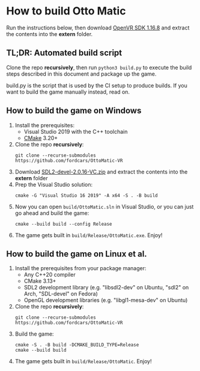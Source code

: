 # How to build Otto Matic

Run the instructions below, then download [OpenVR SDK 1.16.8](https://github.com/ValveSoftware/openvr/archive/refs/tags/v1.16.8.zip) and extract the contents into the **extern** folder.

## TL;DR: Automated build script

Clone the repo **recursively**, then run `python3 build.py` to execute the build steps described in this document and package up the game.

build.py is the script that is used by the CI setup to produce builds. If you want to build the game manually instead, read on.

## How to build the game on Windows

1. Install the prerequisites:
    - Visual Studio 2019 with the C++ toolchain
    - [CMake](https://cmake.org/download/) 3.20+
1. Clone the repo **recursively**:
    ```
    git clone --recurse-submodules https://github.com/fordcars/OttoMatic-VR
    ```
1. Download [SDL2-devel-2.0.16-VC.zip](http://libsdl.org/release/SDL2-devel-2.0.16-VC.zip) and extract the contents into the **extern** folder
1. Prep the Visual Studio solution:
    ```
    cmake -G "Visual Studio 16 2019" -A x64 -S . -B build
    ```
1. Now you can open `build/OttoMatic.sln` in Visual Studio, or you can just go ahead and build the game:
    ```
    cmake --build build --config Release
    ```
1. The game gets built in `build/Release/OttoMatic.exe`. Enjoy!

## How to build the game on Linux et al.

1. Install the prerequisites from your package manager:
    - Any C++20 compiler
    - CMake 3.13+
    - SDL2 development library (e.g. "libsdl2-dev" on Ubuntu, "sdl2" on Arch, "SDL-devel" on Fedora)
    - OpenGL development libraries (e.g. "libgl1-mesa-dev" on Ubuntu)
1. Clone the repo **recursively**:
    ```
    git clone --recurse-submodules https://github.com/fordcars/OttoMatic-VR
    ```
1. Build the game:
    ```
    cmake -S . -B build -DCMAKE_BUILD_TYPE=Release
    cmake --build build
    ```
1. The game gets built in `build/Release/OttoMatic`. Enjoy!

